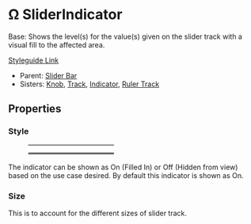 # Ω SliderIndicator

Base: Shows the level(s) for the value(s) given on the slider track with a visual fill to the affected area.

[Styleguide Link](https://zpl.io/VDmzpOv)

* Parent: [Slider Bar](./)
* Sisters: [Knob](sliderknob.md), [Track](slidertrack.md), [Indicator](sliderindicator.md), [Ruler Track](rulertrack/)

## Properties

### Style

<figure><img src="../../../../.gitbook/assets/Level Shape.png" alt=""><figcaption></figcaption></figure>

The indicator can be shown as On (Filled In) or Off (Hidden from view) based on the use case desired. By default this indicator is shown as On.

### Size

This is to account for the different sizes of slider track.
